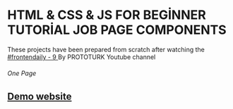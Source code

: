 # HTML & CSS & JS FOR BEGİNNER TUTORİAL JOB PAGE COMPONENTS 

<p>These projects have been prepared from scratch after watching the 
<a href="https://www.youtube.com/watch?v=M2n_pEl3mf0&list=PLfAfrKyDRWrGze_1T1bUU0qA9RknVKI5J&index=13">#frontendaily - 9
</a>By PROTOTURK Youtube channel</p>

<h6>One Page<h6> 
  <h2> <a href="https://colorpalettegenerator1.netlify.app/" rel="nofollow">Demo website</a> </h2>
 